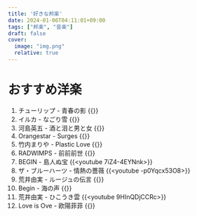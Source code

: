 ```yaml
---
title: '好きな邦楽'
date: 2024-01-06T04:11:01+09:00
tags: ["邦楽", "音楽"]
draft: false
cover:
  image: "img.png"
  relative: true
---
```


# おすすめ洋楽

1. チューリップ - 青春の影 
{{<youtube k9UJs3TR_KU>}}
2. イルカ - なごり雪 
{{<youtube H2TR3oEA13o>}}
3. 河島英五 - 酒と泪と男と女
{{<youtube Uxy9Keo_KVc>}}
4. Orangestar - Surges
{{<youtube QvWsAIc5mO8>}}
5. 竹内まりや - Plastic Love
{{<youtube T_lC2O1oIew>}}
6. RADWIMPS - 前前前世
{{<youtube PDSkFeMVNFs>}}
7. BEGIN - 島人ぬ宝
{{<youtube 7iZ4-4EYNnk>}}
8. ザ・ブルーハーツ - 情熱の薔薇
{{<youtube -p0Yqcx53O8>}}
9. 荒井由実 - ルージュの伝言 
{{<youtube MH-P4mXvDPE>}}
10. Begin - 海の声
{{<youtube qV91xBo1Vxc>}}
11. 荒井由実 - ひこうき雲
{{<youtube 9HInQDjCCRc>}}
12. Love is Ove - 欧陽菲菲
{{<youtube T5Te_czLFCw>}}